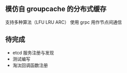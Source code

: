 ## 模仿自 groupcache 的分布式缓存
支持多种算法（LFU LRU ARC）
使用 grpc 用作节点间通信
## 待完成
- etcd 服务注册与发现
- 测试编写
- 淘汰回调函数注册
